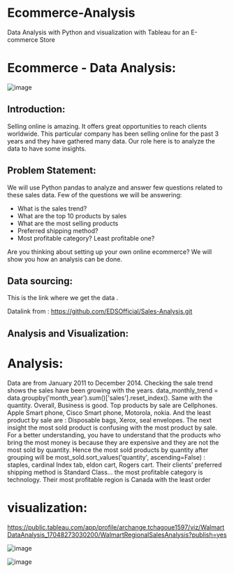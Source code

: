 # Ecommerce-Analysis
Data Analysis with Python and visualization with Tableau for an E-commerce Store

# Ecommerce - Data Analysis:


![image](https://github.com/mtchagoue/Retail-data-analysis/assets/115325778/f0b551ce-1224-4033-8ccd-2aafdc22ebd5)


## **Introduction:**
Selling online is amazing. It offers great opportunities to reach clients worldwide. This particular company has been selling online for the past 3 years and they have gathered many data. Our role here is to analyze the data to have some insights. 
## **Problem Statement:**
We will use Python pandas to analyze and answer few questions related to these sales data. Few of the questions we will be answering:
-	What is the sales trend?
-	What are the top 10 products by sales
-	What are the most selling products
-	Preferred shipping method?
-	Most profitable category? Least profitable one?
	
Are you thinking about setting up your own online ecommerce?  We will show you how an analysis can be done.

## **Data sourcing:**
This is the link where we get the data .

Datalink from : https://github.com/EDSOfficial/Sales-Analysis.git

## Analysis and Visualization:

# Analysis:
Data are from January 2011 to December 2014.
Checking the sale trend shows the sales have been growing with the years. 
data_monthly_trend = data.groupby('month_year').sum()['sales'].reset_index(). Same with the quantity. Overall, Business is good.
Top products by sale are Cellphones. Apple Smart phone, Cisco Smart phone, Motorola, nokia.
And the least product by sale are : Disposable bags, Xerox, seal envelopes.
The next insight the most sold product is confusing with the most product by sale. For a better understanding, you have to understand that the products who bring the most money is because they are expensive and they are not the most sold by quantity.
Hence the most sold products by quantity after grouping will be most_sold.sort_values('quantity', ascending=False) : staples, cardinal Index tab, eldon cart, Rogers cart. 
Their clients’ preferred shipping method is Standard Class… the most profitable category is technology.
Their most profitable region is Canada with the least order


# visualization:


https://public.tableau.com/app/profile/archange.tchagoue1597/viz/WalmartDataAnalysis_17048273030200/WalmartRegionalSalesAnalysis?publish=yes


![image](https://github.com/mtchagoue/Retail-data-analysis/assets/115325778/10aef814-1a37-4cb7-bdc7-5e88aae7b8b5)


![image](https://github.com/mtchagoue/Retail-data-analysis/assets/115325778/f86460ed-f355-4105-97b1-7c9d4d5a26dd)

 











